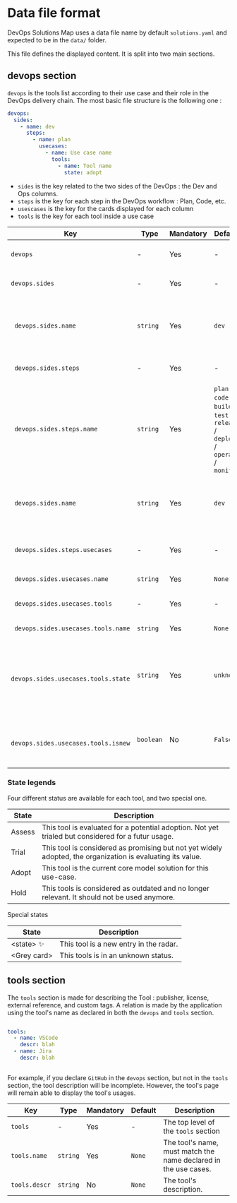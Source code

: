 # Data file format

DevOps Solutions Map uses a data file name by default `solutions.yaml` and expected to be in the `data/` folder.

This file defines the displayed content. It is split into two main sections.

## devops section

`devops` is the tools list according to their use case and their role in the DevOps delivery chain. The most basic file structure is the following one :

```yaml
devops:
  sides:
    - name: dev
      steps:
        - name: plan
          usecases:
            - name: Use case name
              tools:
                - name: Tool name
                  state: adopt
```

- `sides` is the key related to the two sides of the DevOps : the Dev and Ops columns.
- `steps` is the key for each step in the DevOps workflow : Plan, Code, etc.
- `usescases` is the key for the cards displayed for each column
- `tools` is the key for each tool inside a use case

| Key | Type | Mandatory | Default | Description |
| ---  | ----- | --------- | ------- | ----------- |
| `devops` | - | Yes | - | The top level of the `devops` section |
| `devops.sides` | - | Yes | - | The top level of the `sides` section |
| ` devops.sides.name` | `string` | Yes | `dev` | The label for the Dev section. This label is automatically capitalized. |
| ` devops.sides.steps` | - | Yes | - | The top level of the `steps` section |
| ` devops.sides.steps.name` | `string` | Yes | `plan` / `code` / `build` / `test` / `release` / `deploy` / `operate` / `monitor` | The label for the steps. This label is automatically capitalized. |
| ` devops.sides.name` | `string` | Yes | `dev` | The label for the Dev section. This label is automatically capitalized. |
| ` devops.sides.steps.usecases` | - | Yes | - | The top level for the usecases section. |
| ` devops.sides.usecases.name` | `string` | Yes | `None` | The use case name. |
| ` devops.sides.usecases.tools` | - | Yes | - | The top level for the use cases' tools. |
| ` devops.sides.usecases.tools.name` | `string` | Yes | `None` | The tool's name. |
| ` devops.sides.usecases.tools.state` | `string` | Yes | `unknown` | The current state of the tool. Accepted values are : `assess`, `trial`, `adopt`, `hold`.  |
| ` devops.sides.usecases.tools.isnew` | `boolean` | No| `False` | If `True`, the "New" icon will be displayed on the tool's card. |

### State legends

Four different status are available for each tool, and two special one.

| State | Description |
| ------ | ------------- |
| Assess | This tool is evaluated for a potential adoption. Not yet trialed but considered for a futur usage. |
| Trial | This tool is considered as promising but not yet widely adopted, the organization is evaluating its value. |
| Adopt | This tool is the current core model solution for this use-case. |
| Hold | This tools is considered as outdated and no longer relevant. It should not be used anymore. |

Special states

| State | Description |
| ------ | ------------- |
| \<state\> ✨ | This tool is a new entry in the radar. |
| \<Grey card\> | This tools is in an unknown status. |

## tools section

The `tools` section is made for describing the Tool : publisher, license, external reference, and custom tags. A relation is made by the application using the tool's name as declared in both the `devops` and `tools` section.

```yaml

tools:
  - name: VSCode
    descr: blah
  - name: Jira
    descr: blah
 
```

For example, if you declare `GitHub` in the `devops` section, but not in the `tools` section, the tool description will be incomplete. However, the tool's page will remain able to display the tool's usages.

| Key | Type | Mandatory | Default | Description |
| ---  | ----- | --------- | ------- | ----------- |
| `tools` | - | Yes | - | The top level of the `tools` section |
| `tools.name` | `string` | Yes | `None` | The tool's name, must match the name declared in the use cases. |
| `tools.descr` | `string` | No | `None` | The tool's description. |

